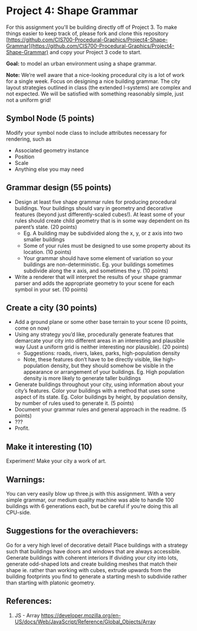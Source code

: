 
# Project 4: Shape Grammar

For this assignment you'll be building directly off of Project 3. To make things easier to keep track of, please fork and clone this repository [https://github.com/CIS700-Procedural-Graphics/Project4-Shape-Grammar](https://github.com/CIS700-Procedural-Graphics/Project4-Shape-Grammar) and copy your Project 3 code to start.

**Goal:** to model an urban environment using a shape grammar.

**Note:** We’re well aware that a nice-looking procedural city is a lot of work for a single week. Focus on designing a nice building grammar. The city layout strategies outlined in class (the extended l-systems) are complex and not expected. We will be satisfied with something reasonably simple, just not a uniform grid!

## Symbol Node (5 points)
Modify your symbol node class to include attributes necessary for rendering, such as
- Associated geometry instance
- Position
- Scale
- Anything else you may need

## Grammar design (55 points)
- Design at least five shape grammar rules for producing procedural buildings. Your buildings should vary in geometry and decorative features (beyond just differently-scaled cubes!). At least some of your rules should create child geometry that is in some way dependent on its parent’s state. (20 points)
    - Eg. A building may be subdivided along the x, y, or z axis into two smaller buildings
    - Some of your rules must be designed to use some property about its location. (10 points)
    - Your grammar should have some element of variation so your buildings are non-deterministic.  Eg. your buildings sometimes subdivide along the x axis, and sometimes the y. (10 points)   
- Write a renderer that will interpret the results of your shape grammar parser and adds the appropriate geometry to your scene for each symbol in your set. (10 points)

## Create a city (30 points)
- Add a ground plane or some other base terrain to your scene (0 points, come on now)
- Using any strategy you’d like, procedurally generate features that demarcate your city into different areas in an interesting and plausible way (Just a uniform grid is neither interesting nor plausible). (20 points)
    - Suggestions: roads, rivers, lakes, parks, high-population density
    - Note, these features don’t have to be directly visible, like high-population density, but they should somehow be visible in the appearance or arrangement of your buildings. Eg. High population density is more likely to generate taller buildings
- Generate buildings throughout your city, using information about your city’s features. Color your buildings with a method that uses some aspect of its state. Eg. Color buildings by height, by population density, by number of rules used to generate it. (5 points)
- Document your grammar rules and general approach in the readme. (5 points)
- ???
- Profit.

## Make it interesting (10)
Experiment! Make your city a work of art.


## Warnings:
You can very easily blow up three.js with this assignment. With a very simple grammar, our medium quality machine was able to handle 100 buildings with 6 generations each, but be careful if you’re doing this all CPU-side.

## Suggestions for the overachievers:
Go for a very high level of decorative detail!
Place buildings with a strategy such that buildings have doors and windows that are always accessible.
Generate buildings with coherent interiors
If dividing your city into lots, generate odd-shaped lots and create building meshes that match their shape ie. rather than working with cubes, extrude upwards from the building footprints you find to generate a starting mesh to subdivide rather than starting with platonic geometry.


## References:

1. JS - Array
https://developer.mozilla.org/en-US/docs/Web/JavaScript/Reference/Global_Objects/Array
